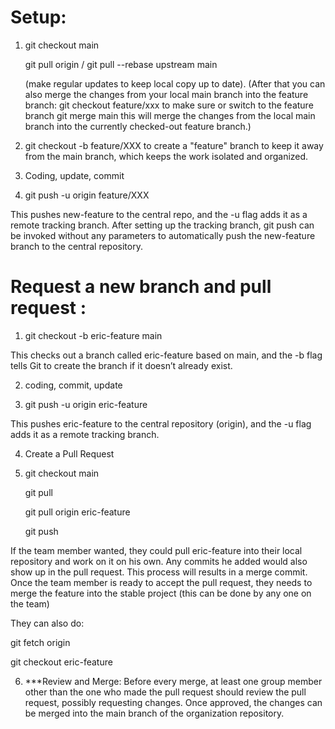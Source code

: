 # Setup:

1. git checkout main

   git pull origin / git pull --rebase upstream main

   (make regular updates to keep local copy up to date).
  (After that you can also merge the changes from your local main branch into the feature branch:
  git checkout feature/xxx to make sure or switch to the feature branch
  git merge main  this will merge the changes from the local main branch into the currently checked-out feature branch.)

3. git checkout -b feature/XXX
to create a "feature" branch to keep it away from the main branch, which keeps the work isolated and organized.

4. Coding, update, commit

5. git push -u origin feature/XXX

This pushes new-feature to the central repo, and the -u flag adds it as a remote tracking branch. After setting up the tracking branch, git push can be invoked without any parameters to automatically push the new-feature branch to the central repository.

# Request a new branch and pull request :
1. git checkout -b eric-feature main

This checks out a branch called eric-feature based on main, and the -b flag tells Git to create the branch if it doesn’t already exist.

2. coding, commit, update

3. git push -u origin eric-feature

This pushes eric-feature to the central repository (origin), and the -u flag adds it as a remote tracking branch.

4. Create a Pull Request

5. git checkout main

   git pull

   git pull origin eric-feature

   git push

If the team member wanted, they could pull eric-feature into their local repository and work on it on his own. Any commits he added would also show up in the pull request.
This process will results in a merge commit. Once the team member is ready to accept the pull request, they needs to merge the feature into the stable project (this can be done by any one on the team)

   They can also do:

   git fetch origin

   git checkout eric-feature

6. ***Review and Merge: Before every merge, at least one group member other than the one who made the pull request should review the pull request, possibly requesting changes. Once approved, the changes can be merged into the main branch of the organization repository.
